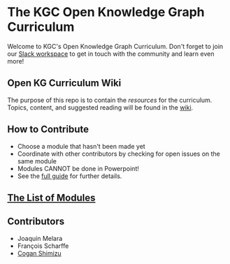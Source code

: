 # The KGC Open Knowledge Graph Curriculum
Welcome to KGC's Open Knowledge Graph Curriculum. Don't forget to join our [Slack workspace](https://join.slack.com/t/knowledgegraphconf/shared_invite/zt-q2px0zub-qYQSn3d9YM8uE1mt9Jd7Sg) to get in touch with the community and learn even more!

## Open KG Curriculum Wiki
The purpose of this repo is to contain the *resources* for the curriculum. Topics, content, and suggested reading will be found in the [wiki](./wiki/Home.md).

## How to Contribute
* Choose a module that hasn't been made yet
* Coordinate with other contributors by checking for open issues on the same module
* Modules CANNOT be done in Powerpoint!
* See the [full guide](./contributing/contributing.md) for further details.

## [The List of Modules](./curriculum/curriculum.md)

## Contributors
* Joaquin Melara
* François Scharffe
* [Cogan Shimizu](https://coganshimizu.com/)
